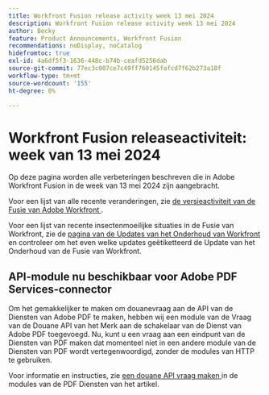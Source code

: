 ```yaml
---
title: Workfront Fusion release activity week 13 mei 2024
description: Workfront Fusion release activity week 13 mei 2024
author: Becky
feature: Product Announcements, Workfront Fusion
recommendations: noDisplay, noCatalog
hidefromtoc: true
exl-id: 4a6df5f3-1636-448c-b74b-ceafd5256dab
source-git-commit: 77ec3c007ce7c49ff760145fafcd7f62b273a18f
workflow-type: tm+mt
source-wordcount: '155'
ht-degree: 0%

---
```


# Workfront Fusion releaseactiviteit: week van 13 mei 2024

Op deze pagina worden alle verbeteringen beschreven die in Adobe Workfront Fusion in de week van 13 mei 2024 zijn aangebracht.

Voor een lijst van alle recente veranderingen, zie [ de versieactiviteit van de Fusie van Adobe Workfront ](/help/workfront-fusion/fusion-product-releases/fusion-release-activity.md).

Voor een lijst van recente insectenmoeilijke situaties in de Fusie van Workfront, zie de [ pagina van de Updates van het Onderhoud van Workfront ](https://experienceleague.adobe.com/docs/workfront-known-issues/releases/current-updates.html) en controleer om het even welke updates geëtiketteerd de Update van het Onderhoud van de Fusie van Workfront.

## API-module nu beschikbaar voor Adobe PDF Services-connector

Om het gemakkelijker te maken om douanevraag aan de API van de Diensten van Adobe PDF te maken, hebben wij een module van de Vraag van de Douane API van het Merk aan de schakelaar van de Dienst van Adobe PDF toegevoegd. Nu, kunt u een vraag aan een eindpunt van de Diensten van PDF maken dat momenteel niet in een andere module van de Diensten van PDF wordt vertegenwoordigd, zonder de modules van HTTP te gebruiken.

Voor informatie en instructies, zie [ een douane API vraag maken ](/help/workfront-fusion/references/apps-and-modules/adobe-connectors/pdf-modules.md#make-a-custom-api-call) in de modules van de PDF Diensten van het artikel.
